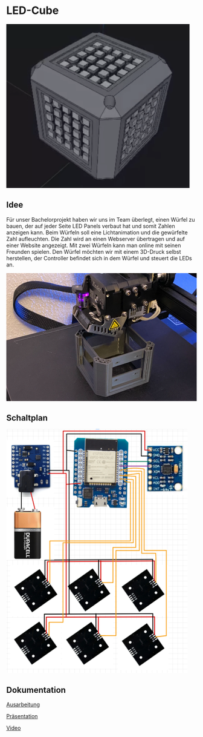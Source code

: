 # LED-Cube

![3d Cube](https://github.com/ezzcodeezzlife/LED-Cube/blob/main/3DModel/3d-model.PNG?raw=true)

## Idee

Für unser Bachelorprojekt haben wir uns im Team überlegt, einen Würfel zu bauen, der auf jeder Seite LED Panels verbaut hat und somit Zahlen anzeigen kann. Beim Würfeln soll eine Lichtanimation und die gewürfelte Zahl aufleuchten. Die Zahl wird an einen Webserver übertragen und auf einer Website angezeigt. Mit zwei Würfeln kann man online mit seinen Freunden spielen.
Den Würfel möchten wir mit einem 3D-Druck selbst herstellen, der Controller befindet sich in dem Würfel und steuert die LEDs an.

![3d Cube print](https://github.com/ezzcodeezzlife/LED-Cube/blob/main/3DModel/print.PNG?raw=true)

## Schaltplan
![3d Cube print](https://github.com/ezzcodeezzlife/LED-Cube/blob/main/3DModel/schaltplan.PNG?raw=true)

## Dokumentation
[Ausarbeitung](https://github.com/ezzcodeezzlife/LED-Cube/blob/main/Dokumentation/Ausarbeitung_Projektvorstellung%20–%20LEDCube.pdf)

[Präsentation](https://github.com/ezzcodeezzlife/LED-Cube/blob/main/Dokumentation/Präsentation_Projektvorstellung%20–%20LEDCube.pdf)

[Video](https://github.com/ezzcodeezzlife/LED-Cube/blob/main/Dokumentation/LEDCube.mp4)




